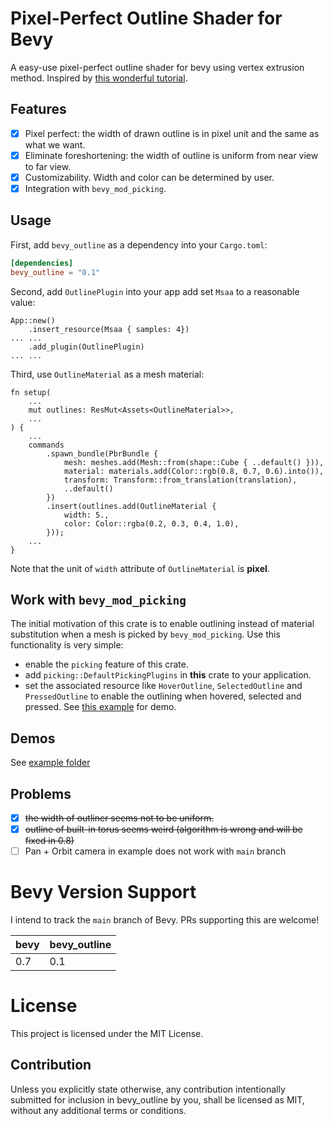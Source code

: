 # Pixel-Perfect Outline Shader for Bevy

A easy-use pixel-perfect outline shader for bevy using vertex extrusion method. Inspired by [this wonderful tutorial](https://alexanderameye.github.io/notes/rendering-outlines).

## Features

- [x] Pixel perfect: the width of drawn outline is in pixel unit and the same as what we want.
- [x] Eliminate foreshortening: the width of outline is uniform from near view to far view.
- [x] Customizability. Width and color can be determined by user.
- [x] Integration with `bevy_mod_picking`.

## Usage

First, add `bevy_outline` as a dependency into your `Cargo.toml`:

```toml
[dependencies]
bevy_outline = "0.1"
```

Second, add `OutlinePlugin` into your app add set `Msaa` to a reasonable value:

```rust, norun
App::new()
    .insert_resource(Msaa { samples: 4})
... ...
    .add_plugin(OutlinePlugin)
... ...
```

Third, use `OutlineMaterial` as a mesh material:
```rust, norun
fn setup(
    ...
    mut outlines: ResMut<Assets<OutlineMaterial>>,
    ...
) {
    ...
    commands
        .spawn_bundle(PbrBundle {
            mesh: meshes.add(Mesh::from(shape::Cube { ..default() })),
            material: materials.add(Color::rgb(0.8, 0.7, 0.6).into()),
            transform: Transform::from_translation(translation),
            ..default()
        })
        .insert(outlines.add(OutlineMaterial {
            width: 5.,
            color: Color::rgba(0.2, 0.3, 0.4, 1.0),
        }));
    ...
}
```

Note that the unit of `width` attribute of `OutlineMaterial` is **pixel**.

## Work with `bevy_mod_picking`

The initial motivation of this crate is to enable outlining instead of material substitution when a mesh is picked by `bevy_mod_picking`.
Use this functionality is very simple:
- enable the `picking` feature of this crate.
- add `picking::DefaultPickingPlugins` in **this** crate to your application.
- set the associated resource like `HoverOutline`, `SelectedOutline` and `PressedOutline` to enable the outlining when hovered, selected and pressed.
See [this example](https://github.com/YoshieraHuang/bevy_outline/tree/v0.1/examples/picking.rs) for demo.

## Demos

See [example folder](https://github.com/YoshieraHuang/bevy_outline/tree/v0.1/examples)

## Problems

- [x] ~~the width of outliner seems not to be uniform.~~
- [x] ~~outline of built-in torus seems weird (algorithm is wrong and will be fixed in 0.8)~~
- [ ] Pan + Orbit camera in example does not work with `main` branch

# Bevy Version Support

I intend to track the `main` branch of Bevy. PRs supporting this are welcome!

|bevy|bevy_outline|
|---|---|
|0.7|0.1|

# License

This project is licensed under the MIT License.

## Contribution

Unless you explicitly state otherwise, any contribution intentionally submitted for inclusion in bevy_outline by you, shall be licensed as MIT, without any additional terms or conditions.
